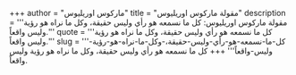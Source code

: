 +++
author = "ماركوس اوريليوس"
title = "مقولة ماركوس اوريليوس"
description = '''مقولة ماركوس اوريليوس: كل ما نسمعه هو رأي وليس حقيقة، وكل ما نراه هو رؤية وليس واقعاً.'''
quote = '''كل ما نسمعه هو رأي وليس حقيقة، وكل ما نراه هو رؤية وليس واقعاً.'''
slug = '''كل-ما-نسمعه-هو-رأي-وليس-حقيقة،-وكل-ما-نراه-هو-رؤية-وليس-واقعاً'''
+++
كل ما نسمعه هو رأي وليس حقيقة، وكل ما نراه هو رؤية وليس واقعاً.
